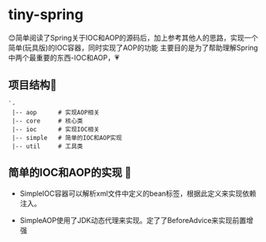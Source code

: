 # tiny-spring

:blush:简单阅读了Spring关于IOC和AOP的源码后，加上参考其他人的思路，实现一个简单(玩具版)的IOC容器，同时实现了AOP的功能
主要目的是为了帮助理解Spring中两个最重要的东西-IOC和AOP，:heartpulse:

## 项目结构:closed_umbrella:

```shell
`-
 |-- aop      # 实现AOP相关
 |-- core     # 核心类
 |-- ioc      # 实现IOC相关
 |-- simple   # 简单的IOC和AOP实现
 |-- util     # 工具类
```


## 简单的IOC和AOP的实现  :strawberry:

- SimpleIOC容器可以解析xml文件中定义的bean标签，根据此定义来实现依赖注入。

- SimpleAOP使用了JDK动态代理来实现。定了了BeforeAdvice来实现前置增强


## 


   